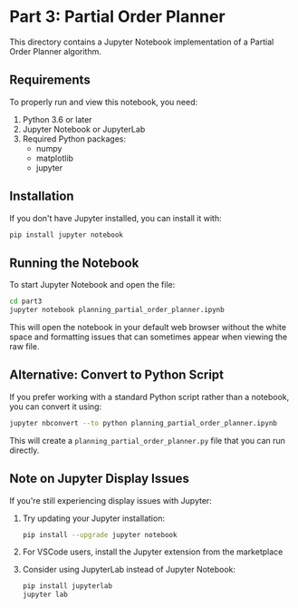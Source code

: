 # Part 3: Partial Order Planner

This directory contains a Jupyter Notebook implementation of a Partial Order Planner algorithm.

## Requirements

To properly run and view this notebook, you need:

1. Python 3.6 or later
2. Jupyter Notebook or JupyterLab
3. Required Python packages:
   - numpy
   - matplotlib
   - jupyter

## Installation

If you don't have Jupyter installed, you can install it with:

```bash
pip install jupyter notebook
```

## Running the Notebook

To start Jupyter Notebook and open the file:

```bash
cd part3
jupyter notebook planning_partial_order_planner.ipynb
```

This will open the notebook in your default web browser without the white space and formatting issues that can sometimes appear when viewing the raw file.

## Alternative: Convert to Python Script

If you prefer working with a standard Python script rather than a notebook, you can convert it using:

```bash
jupyter nbconvert --to python planning_partial_order_planner.ipynb
```

This will create a `planning_partial_order_planner.py` file that you can run directly.

## Note on Jupyter Display Issues

If you're still experiencing display issues with Jupyter:

1. Try updating your Jupyter installation:

   ```bash
   pip install --upgrade jupyter notebook
   ```

2. For VSCode users, install the Jupyter extension from the marketplace

3. Consider using JupyterLab instead of Jupyter Notebook:
   ```bash
   pip install jupyterlab
   jupyter lab
   ```
